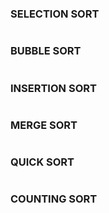 ### SELECTION SORT

```c++

```

### BUBBLE SORT

```c++

```

### INSERTION SORT

```c++

```

### MERGE SORT

```c++

```

### QUICK SORT

```c++

```

### COUNTING SORT

```c++

```
